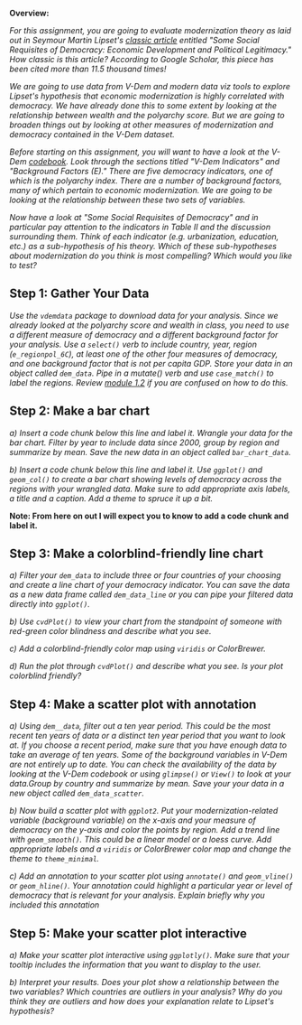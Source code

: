 **Overview:** 

*For this assignment, you are going to evaluate modernization theory as laid out in Seymour Martin Lipset's [classic article](https://www-jstor-org.proxygw.wrlc.org/stable/1951731?seq=8) entitled "Some Social Requisites of Democracy: Economic Development and Political Legitimacy." How classic is this article? According to Google Scholar, this piece has been cited more than 11.5 thousand times!* 

*We are going to use data from V-Dem and modern data viz tools to explore Lipset's hypothesis that economic modernization is highly correlated with democracy. We have already done this to some extent by looking at the relationship between wealth and the polyarchy score. But we are going to broaden things out by looking at other measures of modernization and democracy contained in the V-Dem dataset.*

*Before starting on this assignment, you will want to have a look at the V-Dem [codebook](https://www.v-dem.net/static/website/img/refs/codebookv111.pdf). Look through the sections titled "V-Dem Indicators" and "Background Factors (E)." There are five democracy indicators, one of which is the polyarchy index. There are a number of background factors, many of which pertain to economic modernization. We are going to be looking at the relationship between these two sets of variables.* 

*Now have a look at "Some Social Requisites of Democracy" and in particular pay attention to the indicators in Table II and the discussion surrounding them. Think of each indicator (e.g. urbanization, education, etc.) as a sub-hypothesis of his theory. Which of these sub-hypotheses about modernization do you think is most compelling? Which would you like to test?*

## Step 1: Gather Your Data

*Use the `vdemdata` package to download data for your analysis. Since we already looked at the polyarchy score and wealth in class, you need to use a different measure of democracy and a different background factor for your analysis. Use a `select()` verb to include country, year, region (`e_regionpol_6C`), at least one of the other four measures of democracy, and one background factor that is not per capita GDP. Store your data in an object called `dem_data`. Pipe in a mutate() verb and use `case_match()` to label the regions. Review [module 1.2](https://dataviz-gwu.rocks/modules/module-1.2.html) if you are confused on how to do this.*

## Step 2: Make a bar chart

*a) Insert a code chunk below this line and label it. Wrangle your data for the bar chart. Filter by year to include data since 2000, group by region and summarize by mean. Save the new data in an object called `bar_chart_data`.* 

*b) Insert a code chunk below this line and label it. Use `ggplot()` and `geom_col()` to create a bar chart showing levels of democracy across the regions with your wrangled data. Make sure to add appropriate axis labels, a title and a caption. Add a theme to spruce it up a bit.* 


**Note: From here on out I will expect you to know to add a code chunk and label it.**

## Step 3: Make a colorblind-friendly line chart

*a) Filter your `dem_data` to include three or four countries of your choosing and create a line chart of your democracy indicator. You can save the data as a new data frame called `dem_data_line` or you can pipe your filtered data directly into `ggplot()`.*

*b) Use `cvdPlot()` to view your chart from the standpoint of someone with red-green color blindness and describe what you see.*

*c) Add a colorblind-friendly color map using `viridis` or ColorBrewer.*

*d) Run the plot through `cvdPlot()` and describe what you see. Is your plot colorblind friendly?* 

## Step 4: Make a scatter plot with annotation

*a) Using `dem__data`, filter out a ten year period. This could be the most recent ten years of data or a distinct ten year period that you want to look at. If you choose a recent period, make sure that you have enough data to take an average of ten years. Some of the background variables in V-Dem are not entirely up to date. You can check the availability of the data by looking at the V-Dem codebook or using `glimpse()` or `View()` to look at your data.Group by country and summarize by mean. Save your your data in a new object called `dem_data_scatter`.*

*b) Now build a scatter plot with `ggplot2`. Put your modernization-related variable (background variable) on the x-axis and your measure of democracy on the y-axis and color the points by region. Add a trend line with `geom_smooth()`. This could be a linear model or a loess curve. Add appropriate labels and a `viridis` or ColorBrewer color map and change the theme to `theme_minimal`.*

*c) Add an annotation to your scatter plot using `annotate()` and `geom_vline()` or `geom_hline()`. Your annotation could highlight a particular year or level of democracy that is relevant for your analysis. Explain briefly why you included this annotation*

## Step 5: Make your scatter plot interactive 

*a) Make your scatter plot interactive using `ggplotly()`. Make sure that your tooltip includes the information that you want to display to the user.*

*b) Interpret your results. Does your plot show a relationship between the two variables? Which countries are outliers in your analysis? Why do you think they are outliers and how does your explanation relate to Lipset's hypothesis?*  
